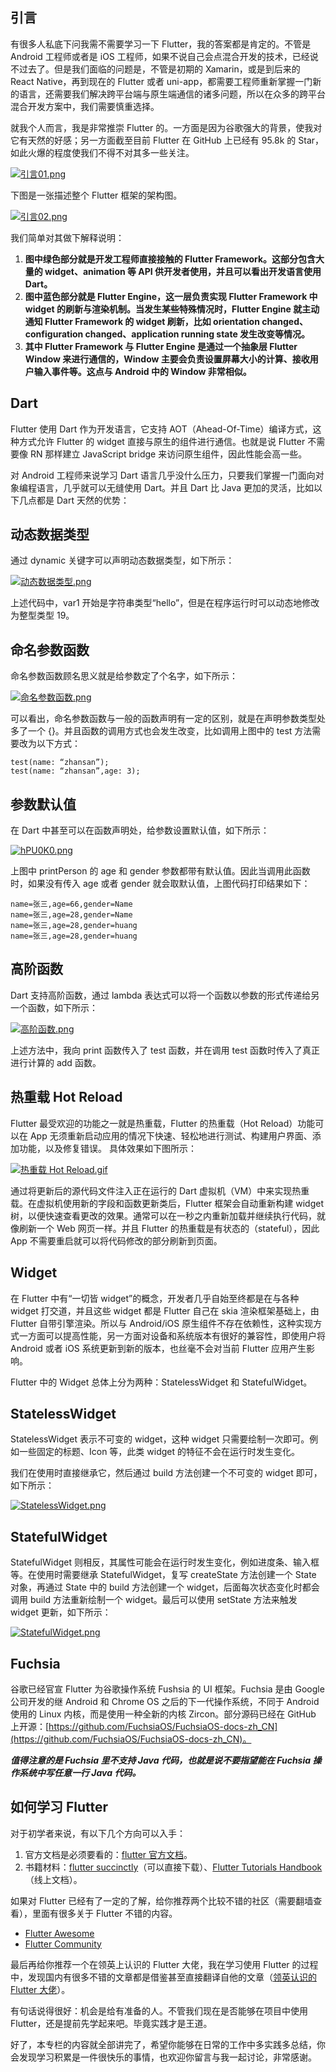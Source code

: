 ## 引言

有很多人私底下问我需不需要学习一下 Flutter，我的答案都是肯定的。不管是 Android 工程师或者是 iOS 工程师，如果不说自己会点混合开发的技术，已经说不过去了。但是我们面临的问题是，不管是初期的 Xamarin，或是到后来的 React Native，再到现在的 Flutter 或者 uni-app，都需要工程师重新掌握一门新的语言，还需要我们解决跨平台端与原生端通信的诸多问题，所以在众多的跨平台混合开发方案中，我们需要慎重选择。

就我个人而言，我是非常推崇 Flutter 的。一方面是因为谷歌强大的背景，使我对它有天然的好感；另一方面截至目前 Flutter 在 GitHub 上已经有 95.8k 的 Star，如此火爆的程度使我们不得不对其多一些关注。

[![引言01.png](https://z3.ax1x.com/2021/08/23/hPNiTg.png)](https://imgtu.com/i/hPNiTg)

下图是一张描述整个 Flutter 框架的架构图。

[![引言02.png](https://z3.ax1x.com/2021/08/23/hPNelq.png)](https://imgtu.com/i/hPNelq)

我们简单对其做下解释说明：

1. **图中绿色部分就是开发工程师直接接触的 Flutter Framework。这部分包含大量的 widget、animation 等 API 供开发者使用，并且可以看出开发语言使用 Dart。**
2. **图中蓝色部分就是 Flutter Engine，这一层负责实现 Flutter Framework 中 widget 的刷新与渲染机制。当发生某些特殊情况时，Flutter Engine 就主动通知 Flutter Framework 的 widget 刷新，比如 orientation changed、configuration changed、application running state 发生改变等情况。**
3. **其中 Flutter Framework 与 Flutter Engine 是通过一个抽象层 Flutter Window 来进行通信的，Window 主要会负责设置屏幕大小的计算、接收用户输入事件等。这点与 Android 中的 Window 非常相似。**

## Dart

Flutter 使用 Dart 作为开发语言，它支持 AOT（Ahead-Of-Time）编译方式，这种方式允许 Flutter 的 widget 直接与原生的组件进行通信。也就是说 Flutter 不需要像 RN 那样建立 JavaScript bridge 来访问原生组件，因此性能会高一些。

对 Android 工程师来说学习 Dart 语言几乎没什么压力，只要我们掌握一门面向对象编程语言，几乎就可以无缝使用 Dart。并且 Dart 比 Java 更加的灵活，比如以下几点都是 Dart 天然的优势：

## 动态数据类型

通过 dynamic 关键字可以声明动态数据类型，如下所示：

[![动态数据类型.png](https://z3.ax1x.com/2021/08/23/hPN8h9.png)](https://imgtu.com/i/hPN8h9)

上述代码中，var1 开始是字符串类型“hello”，但是在程序运行时可以动态地修改为整型类型 19。

## 命名参数函数

命名参数函数顾名思义就是给参数定了个名字，如下所示：

[![命名参数函数.png](https://z3.ax1x.com/2021/08/23/hPNcct.png)](https://imgtu.com/i/hPNcct)

可以看出，命名参数函数与一般的函数声明有一定的区别，就是在声明参数类型处多了一个 {}。并且函数的调用方式也会发生改变，比如调用上图中的 test 方法需要改为以下方式：

	test(name: “zhansan”);
	test(name: “zhansan”,age: 3);

## 参数默认值

在 Dart 中甚至可以在函数声明处，给参数设置默认值，如下所示：

[![hPU0K0.png](https://z3.ax1x.com/2021/08/23/hPU0K0.png)](https://imgtu.com/i/hPU0K0)

上图中 printPerson 的 age 和 gender 参数都带有默认值。因此当调用此函数时，如果没有传入 age 或者 gender 就会取默认值，上图代码打印结果如下：

	name=张三,age=66,gender=Name
	name=张三,age=28,gender=Name
	name=张三,age=28,gender=huang
	name=张三,age=28,gender=huang

## 高阶函数

Dart 支持高阶函数，通过 lambda 表达式可以将一个函数以参数的形式传递给另一个函数，如下所示：

[![高阶函数.png](https://z3.ax1x.com/2021/08/23/hPaJL6.png)](https://imgtu.com/i/hPaJL6)

上述方法中，我向 print 函数传入了 test 函数，并在调用 test 函数时传入了真正进行计算的 add 函数。

## 热重载 Hot Reload

Flutter 最受欢迎的功能之一就是热重载，Flutter 的热重载（Hot Reload）功能可以在 App 无须重新启动应用的情况下快速、轻松地进行测试、构建用户界面、添加功能，以及修复错误。 具体效果如下图所示：

[![热重载 Hot Reload.gif](https://z3.ax1x.com/2021/08/23/hParQI.gif)](https://imgtu.com/i/hParQI)

通过将更新后的源代码文件注入正在运行的 Dart 虚拟机（VM）中来实现热重载。在虚拟机使用新的字段和函数更新类后，Flutter 框架会自动重新构建 widget 树，以便快速查看更改的效果。通常可以在一秒之内重新加载并继续执行代码，就像刷新一个 Web 网页一样。并且 Flutter 的热重载是有状态的（stateful），因此 App 不需要重启就可以将代码修改的部分刷新到页面。

## Widget

在 Flutter 中有“一切皆 widget”的概念，开发者几乎自始至终都是在与各种 widget 打交道，并且这些 widget 都是 Flutter 自己在 skia 渲染框架基础上，由 Flutter 自带引擎渲染。所以与 Android/iOS 原生组件不存在依赖性，这种实现方式一方面可以提高性能，另一方面对设备和系统版本有很好的兼容性，即使用户将 Android 或者 iOS 系统更新到新的版本，也丝毫不会对当前 Flutter 应用产生影响。

Flutter 中的 Widget 总体上分为两种：StatelessWidget 和 StatefulWidget。

## StatelessWidget

StatelessWidget 表示不可变的 widget，这种 widget 只需要绘制一次即可。例如一些固定的标题、Icon 等，此类 widget 的特征不会在运行时发生变化。

我们在使用时直接继承它，然后通过 build 方法创建一个不可变的 widget 即可，如下所示：

[![StatelessWidget.png](https://z3.ax1x.com/2021/08/23/hPdS61.png)](https://imgtu.com/i/hPdS61)

## StatefulWidget

StatefulWidget 则相反，其属性可能会在运行时发生变化，例如进度条、输入框等。在使用时需要继承 StatefulWidget，复写 createState 方法创建一个 State 对象，再通过 State 中的 build 方法创建一个 widget，后面每次状态变化时都会调用 build 方法重新绘制一个 widget。最后可以使用 setState 方法来触发 widget 更新，如下所示：

[![StatefulWidget.png](https://z3.ax1x.com/2021/08/23/hPdZpd.png)](https://imgtu.com/i/hPdZpd)

## Fuchsia

谷歌已经官宣 Flutter 为谷歌操作系统 Fushsia 的 UI 框架。Fuchsia 是由 Google 公司开发的继 Android 和 Chrome OS 之后的下一代操作系统，不同于 Android 使用的 Linux 内核，而是使用一种全新的内核 Zircon。部分源码已经在 GitHub 上开源：[https://github.com/FuchsiaOS/FuchsiaOS-docs-zh_CN](https://github.com/FuchsiaOS/FuchsiaOS-docs-zh_CN)。

***值得注意的是 Fuchsia 里不支持 Java 代码，也就是说不要指望能在 Fuchsia 操作系统中写任意一行 Java 代码。***

## 如何学习 Flutter

对于初学者来说，有以下几个方向可以入手：

1. 官方文档是必须要看的：[flutter 官方文档](https://flutter.dev/docs)。
2. 书籍材料：[flutter succinctly](https://www.syncfusion.com/succinctly-free-ebooks/flutter-succinctly)（可以直接下载）、[Flutter Tutorials Handbook](https://kodestat.gitbook.io/flutter/)（线上文档）。

如果对 Flutter 已经有了一定的了解，给你推荐两个比较不错的社区（需要翻墙查看），里面有很多关于 Flutter 不错的内容。

+ [Flutter Awesome](https://flutterawesome.com/)
+ [Flutter Community](https://medium.com/flutter-community)

最后再给你推荐一个在领英上认识的 Flutter 大佬，我在学习使用 Flutter 的过程中，发现国内有很多不错的文章都是借鉴甚至直接翻译自他的文章（[领英认识的 Flutter 大佬](https://www.didierboelens.com/blog/)）。

有句话说得很好：机会是给有准备的人。不管我们现在是否能够在项目中使用 Flutter，还是提前先学起来吧。毕竟实践才是王道。

好了，本专栏的内容就全部讲完了，希望你能够在日常的工作中多实践多总结，你会发现学习积累是一件很快乐的事情，也欢迎你留言与我一起讨论，非常感谢。


